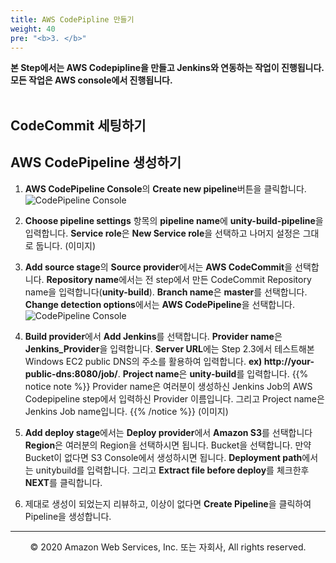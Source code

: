 ```yaml
---
title: AWS CodePipline 만들기 
weight: 40
pre: "<b>3. </b>"
---
```


**본 Step에서는 AWS Codepipline을 만들고 Jenkins와 연동하는 작업이 진행됩니다. 모든 작업은 AWS console에서 진행됩니다.** <br/><br/>
## CodeCommit 세팅하기

## AWS CodePipeline 생성하기

1. **AWS CodePipeline Console**의 **Create new pipeline**버튼을 클릭합니다.
![CodePipeline Console]("/images/codepipeline/pipelineconsole.png")

2. **Choose pipeline settings** 항목의 **pipeline name**에 **unity-build-pipeline**을 입력합니다. **Service role**은 **New Service role**을 선택하고 나머지 설정은 그대로 둡니다.
(이미지)

3. **Add source stage**의 **Source provider**에서는 **AWS CodeCommit**을 선택합니다. **Repository name**에서는 전 step에서 만든 CodeCommit Repository name을 입력합니다(**unity-build**). **Branch name**은 **master**를 선택합니다. **Change detection options**에서는 **AWS CodePipeline**을 선택합니다.
![CodePipeline Console]("/images/codepipeline/sourcestage.png")

4. **Build provider**에서 **Add Jenkins**를 선택합니다. **Provider name**은 **Jenkins_Provider**을 입력합니다. **Server URL**에는 Step 2.3에서 테스트해본 Windows EC2 public DNS의 주소를 활용하여 입력합니다. **ex) http://your-public-dns:8080/job/**. **Project name**은 **unity-build**를 입력합니다.
{{% notice note %}}
Provider name은 여러분이 생성하신 Jenkins Job의 AWS Codepipeline step에서 입력하신 Provider 이름입니다.
그리고 Project name은 Jenkins Job name입니다.
{{% /notice %}}
(이미지)

5. **Add deploy stage**에서는 **Deploy provider**에서 **Amazon S3**를 선택합니다 **Region**은 여러분의 Region을 선택하시면 됩니다. Bucket을 선택합니다. 만약 Bucket이 없다면 S3 Console에서 생성하시면 됩니다. **Deployment path**에서는 unitybuild를 입력합니다. 그리고 **Extract file before deploy**를 체크한후 **NEXT**를 클릭합니다. 

6. 제대로 생성이 되었는지 리뷰하고, 이상이 없다면 **Create Pipeline**을 클릭하여 Pipeline을 생성합니다.
---
<p align="center">
© 2020 Amazon Web Services, Inc. 또는 자회사, All rights reserved.
</p>
